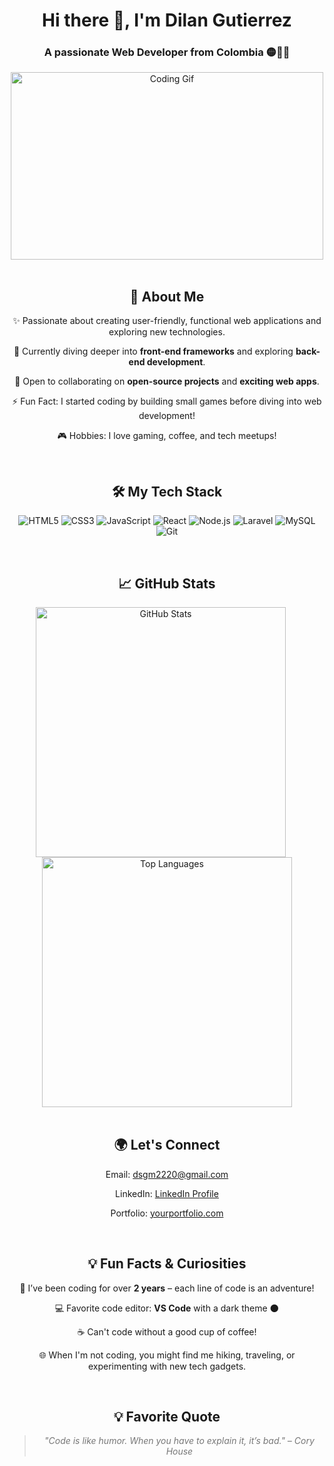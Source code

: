 <h1 align="center">Hi there 👋, I'm Dilan Gutierrez</h1>
<h3 align="center">A passionate Web Developer from Colombia 🟡🔵🔴</h3>

<div align="center">
  <img src="https://media.giphy.com/media/qgQUggAC3Pfv687qPC/giphy.gif" alt="Coding Gif" width="500" height="300">
</div>

<br>

<div align="center" style="text-align: center;">
  <h2>🚀 About Me</h2>
  <p>✨ Passionate about creating user-friendly, functional web applications and exploring new technologies.</p>
  <p>🌱 Currently diving deeper into <strong>front-end frameworks</strong> and exploring <strong>back-end development</strong>.</p>
  <p>👯 Open to collaborating on <strong>open-source projects</strong> and <strong>exciting web apps</strong>.</p>
  <p>⚡ Fun Fact: I started coding by building small games before diving into web development!</p>
  <p>🎮 Hobbies: I love gaming, coffee, and tech meetups!</p>
</div>

<br>

<div align="center" style="text-align: center;">
  <h2>🛠️ My Tech Stack</h2>
  <p>
    <img src="https://img.shields.io/badge/HTML5-E34F26?style=for-the-badge&logo=html5&logoColor=white" alt="HTML5">
    <img src="https://img.shields.io/badge/CSS3-1572B6?style=for-the-badge&logo=css3&logoColor=white" alt="CSS3">
    <img src="https://img.shields.io/badge/JavaScript-F7DF1E?style=for-the-badge&logo=javascript&logoColor=black" alt="JavaScript">
    <img src="https://img.shields.io/badge/React-61DAFB?style=for-the-badge&logo=react&logoColor=black" alt="React">
    <img src="https://img.shields.io/badge/Node.js-339933?style=for-the-badge&logo=nodedotjs&logoColor=white" alt="Node.js">
    <img src="https://img.shields.io/badge/Laravel-FF2D20?style=for-the-badge&logo=laravel&logoColor=white" alt="Laravel">
    <img src="https://img.shields.io/badge/MySQL-4479A1?style=for-the-badge&logo=mysql&logoColor=white" alt="MySQL">
    <img src="https://img.shields.io/badge/Git-F05032?style=for-the-badge&logo=git&logoColor=white" alt="Git">
  </p>
</div>

<br>

<div align="center" style="text-align: center;">
  <h2>📈 GitHub Stats</h2>
  <img src="https://github-readme-stats.vercel.app/api?username=YourUsername&show_icons=true&theme=radical" alt="GitHub Stats" width="400" style="margin-right: 20px;">
  <img src="https://github-readme-stats.vercel.app/api/top-langs/?username=YourUsername&layout=compact&theme=radical" alt="Top Languages" width="400">
</div>

<br>

<div align="center" style="text-align: center;">
  <h2>🌍 Let's Connect</h2>
  <p>Email: <a href="mailto:dsgm2220@gmail.com">dsgm2220@gmail.com</a></p>
  <p>LinkedIn: <a href="https://www.linkedin.com/in/yourprofile">LinkedIn Profile</a></p>
  <p>Portfolio: <a href="https://yourportfolio.com">yourportfolio.com</a></p>
</div>

<br>

<div align="center" style="text-align: center;">
  <h2>💡 Fun Facts & Curiosities</h2>
  <p>📅 I’ve been coding for over <strong>2 years</strong> – each line of code is an adventure!</p>
  <p>💻 Favorite code editor: <strong>VS Code</strong> with a dark theme 🌑</p>
  <p>☕ Can't code without a good cup of coffee!</p>
  <p>🌐 When I'm not coding, you might find me hiking, traveling, or experimenting with new tech gadgets.</p>
</div>

<br>

<div align="center" style="text-align: center;">
  <h2>💡 Favorite Quote</h2>
  <blockquote style="font-style: italic; color: #777;">"Code is like humor. When you have to explain it, it’s bad." – Cory House</blockquote>
</div>
